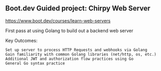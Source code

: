## Boot.dev Guided project: Chirpy Web Server

https://www.boot.dev/courses/learn-web-servers

First pass at using Golang to build out a backend web server

Key Outcomes:
```
Set up server to process HTTP Requests and webhooks via Golang
Gain familiarity with common Golang libraries (net/http, os, etc.)
Additional JWT and authorization flow practices using Go
General Go syntax practice
```
